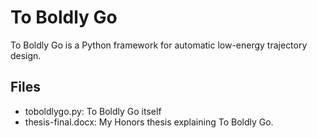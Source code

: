 # To Boldly Go

To Boldly Go is a Python framework for automatic low-energy trajectory design.

## Files

- toboldlygo.py: To Boldly Go itself
- thesis-final.docx: My Honors thesis explaining To Boldly Go.
